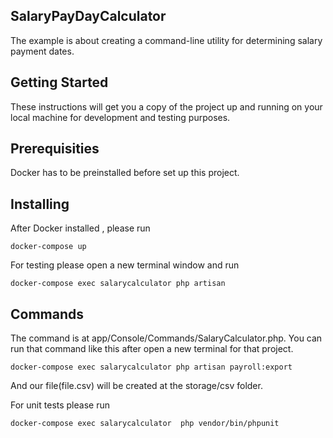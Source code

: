## SalaryPayDayCalculator


The example is about creating a command-line utility for determining salary payment dates.


## Getting Started

These instructions will get you a copy of the project up and running on your local machine for development and testing purposes.

## Prerequisities

Docker has to be preinstalled before set up this project.

## Installing

After Docker installed , please run 

```
docker-compose up 
```

For testing please open a new terminal window and run 
```
docker-compose exec salarycalculator php artisan
```

## Commands
The command is at app/Console/Commands/SalaryCalculator.php. You can run that command like this after open a new terminal for that project.


```
docker-compose exec salarycalculator php artisan payroll:export
```

And our file(file.csv) will be created at the storage/csv folder.

For unit tests please run 

```
docker-compose exec salarycalculator  php vendor/bin/phpunit 
```